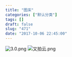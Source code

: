 ```yaml
---
title: "图床"
categories: ["默认分类"]
tags: []
draft: false
slug: "471"
date: "2017-10-06 22:45:00"
---
```


![3.0.png][1]
![又拍云.png][2]


  [1]: https://img.bi-bo.cn/2017/10/996714393.png
  [2]: https://img.bi-bo.cn/2017/12/2040246397.png
